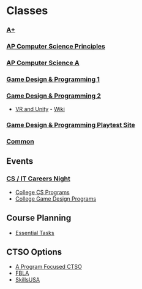 # Classes

### [A+](https://github.com/DouglasUrner/A-Plus)

### [AP Computer Science Principles](https://github.com/DouglasUrner/CSP)

### [AP Computer Science A](https://github.com/DouglasUrner/CSA)

### [Game Design & Programming 1](https://github.com/DouglasUrner/GDP1)

### [Game Design & Programming 2](https://github.com/DouglasUrner/GDP2)

* [VR and Unity](https://github.com/DouglasUrner/VR-and-Unity) - [Wiki](https://github.com/DouglasUrner/VR-and-Unity/wiki)

### [Game Design & Programming Playtest Site](https://douglasurner.github.io/GDP-Playtest/)

### [Common](https://github.com/DouglasUrner/Common)

## Events

### [CS / IT Careers Night](https://github.com/DouglasUrner/CS-Careers)

* [College CS Programs](https://github.com/DouglasUrner/Common/blob/master/resources/college-cs-programs.md)
* [College Game Design Programs]()

## Course Planning

* [Essential Tasks](https://github.com/DouglasUrner/CS-Essential-Tasks)

## CTSO Options

* [A Program Focused CTSO](https://github.com/DouglasUrner/CS-CTSO)
* [FBLA]()
* [SkillsUSA]()
